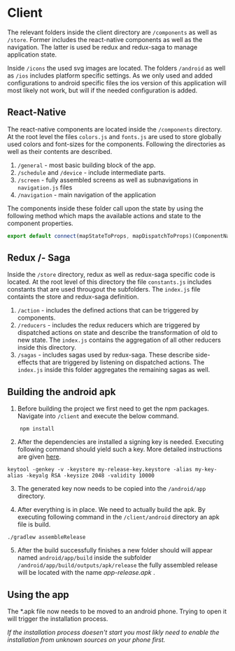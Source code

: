 # Client
The relevant folders inside the client directory are `/components`
as well as `/store`. Former includes the react-native components as well as the navigation. The latter is used be redux and redux-saga to manage application state.

Inside `/icons` the used svg images are located. The folders `/android` as well as `/ios` includes platform specific settings. As we only used and added configurations to android specific files the ios version of this application will most likely not work, but will if the needed configuration is added.


## React-Native
The react-native components are located inside the `/components` directory. At the root level the files `colors.js` and `fonts.js` are used to store globally used colors and font-sizes for the components.
Following the directories as well as their contents are described.

1. `/general` - most basic building block of the app.
2. `/schedule` and `/device` - include intermediate parts.
3. `/screen` - fully assembled screens as well as subnavigations in `navigation.js` files
4. `/navigation` - main navigation of the application

The components inside these folder call upon the state by using the following method which maps the available actions and state to the component properties.
```javascript
export default connect(mapStateToProps, mapDispatchToProps)(ComponentName);
```

## Redux /- Saga
Inside the `/store` directory, redux as well as redux-saga specific code is located. At the root level of this directory the file `constants.js` includes constants that are used througout the subfolders. The `index.js` file containts the store and redux-saga definition.

1. `/action` - includes the defined actions that can be triggered by components.
2. `/reducers` - includes the redux reducers which are triggered by dispatched actions on state and describe the transformation of old to new state. The `index.js` contains the aggregation of all other reducers inside this directory.
3. `/sagas` - includes sagas used by redux-saga. These describe side-effects that are triggered by listening on dispatched actions. The `index.js` inside this folder aggregates the remaining sagas as well. 

## Building the android apk


1. Before building the project we first need to get the npm packages. Navigate into `/client` and execute the below command.
```
    npm install
```

2. After the dependencies are installed a signing key is needed. Executing following command should yield such a key. More detailed instructions are given [here](https://facebook.github.io/react-native/docs/signed-apk-android).
```
keytool -genkey -v -keystore my-release-key.keystore -alias my-key-alias -keyalg RSA -keysize 2048 -validity 10000
```

3. The generated key now needs to be copied into the `/android/app` directory. 

4. After everything is in place. We need to actually build the apk. By executing following command in the `/client/android` directory an apk file is build.
```
./gradlew assembleRelease
```

5. After the build successfully finishes a new folder
should will appear named `android/app/build` inside the subfolder `/android/app/build/outputs/apk/release` the fully assembled release will be located with the name *app-release.apk* .


## Using the app

The *.apk file now needs to be moved to an android phone. Trying
to open it will trigger the installation process.

*If the installation process doesen't start you most likly need to
enable the installation from unknown sources on your phone first.*
